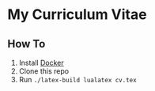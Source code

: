 # My Curriculum Vitae

## How To

1. Install [Docker](https://www.docker.com/)
2. Clone this repo
3. Run `./latex-build lualatex cv.tex`


